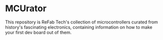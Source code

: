 # MCUrator
This repository is ReFab Tech's collection of microcontrollers curated from history's fascinating electronics, containing information on how to make your first dev board out of them.
